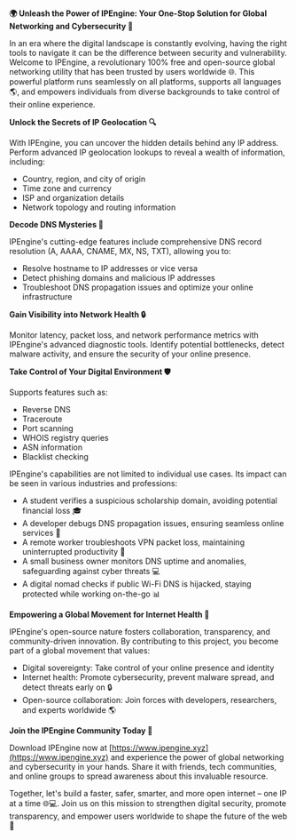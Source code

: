 **🌍 Unleash the Power of IPEngine: Your One-Stop Solution for Global Networking and Cybersecurity 🚀**

In an era where the digital landscape is constantly evolving, having the right tools to navigate it can be the difference between security and vulnerability. Welcome to IPEngine, a revolutionary 100% free and open-source global networking utility that has been trusted by users worldwide 🌐. This powerful platform runs seamlessly on all platforms, supports all languages 🌎, and empowers individuals from diverse backgrounds to take control of their online experience.

**Unlock the Secrets of IP Geolocation 🔍**

With IPEngine, you can uncover the hidden details behind any IP address. Perform advanced IP geolocation lookups to reveal a wealth of information, including:

* Country, region, and city of origin
* Time zone and currency
* ISP and organization details
* Network topology and routing information

**Decode DNS Mysteries 📡**

IPEngine's cutting-edge features include comprehensive DNS record resolution (A, AAAA, CNAME, MX, NS, TXT), allowing you to:

* Resolve hostname to IP addresses or vice versa
* Detect phishing domains and malicious IP addresses
* Troubleshoot DNS propagation issues and optimize your online infrastructure

**Gain Visibility into Network Health 🔒**

Monitor latency, packet loss, and network performance metrics with IPEngine's advanced diagnostic tools. Identify potential bottlenecks, detect malware activity, and ensure the security of your online presence.

**Take Control of Your Digital Environment 🛡️**

Supports features such as:

* Reverse DNS
* Traceroute
* Port scanning
* WHOIS registry queries
* ASN information
* Blacklist checking

IPEngine's capabilities are not limited to individual use cases. Its impact can be seen in various industries and professions:

* A student verifies a suspicious scholarship domain, avoiding potential financial loss 🎓
* A developer debugs DNS propagation issues, ensuring seamless online services 🚀
* A remote worker troubleshoots VPN packet loss, maintaining uninterrupted productivity 🔌
* A small business owner monitors DNS uptime and anomalies, safeguarding against cyber threats 💻
* A digital nomad checks if public Wi-Fi DNS is hijacked, staying protected while working on-the-go 📊

**Empowering a Global Movement for Internet Health 👥**

IPEngine's open-source nature fosters collaboration, transparency, and community-driven innovation. By contributing to this project, you become part of a global movement that values:

* Digital sovereignty: Take control of your online presence and identity
* Internet health: Promote cybersecurity, prevent malware spread, and detect threats early on 🔒
* Open-source collaboration: Join forces with developers, researchers, and experts worldwide 🌎

**Join the IPEngine Community Today 🚀**

Download IPEngine now at [https://www.ipengine.xyz](https://www.ipengine.xyz) and experience the power of global networking and cybersecurity in your hands. Share it with friends, tech communities, and online groups to spread awareness about this invaluable resource.

Together, let's build a faster, safer, smarter, and more open internet – one IP at a time 🌐💻. Join us on this mission to strengthen digital security, promote transparency, and empower users worldwide to shape the future of the web 🚀